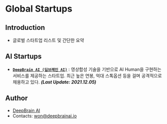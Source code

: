 # Global Startups
  
## Introduction
  
- 글로벌 스타트업 리스트 및 간단한 요약
  
## AI Startups
  
- [**`DeepBrain AI (딥브레인 AI)`**](https://www.deepbrainai.io/) : 영상합성 기술을 기반으로 AI Human을 구현하는 서비스를 제공하는 스타트업. 최근 높은 연봉, 억대 스톡옵션 등을 걸며 공격적으로 채용하고 있다. ***(Last Update: 2021.12.05)***     

## Author

- [DeepBrain AI](https://github.com/mysin1029)
- Contacts: won@deepbrainai.io
